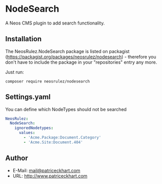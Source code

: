 # NodeSearch

A Neos CMS plugin to add search functionality.


## Installation

The NeosRulez.NodeSearch package is listed on packagist (https://packagist.org/packages/neosrulez/nodesearch) - therefore you don't have to include the package in your "repositories" entry any more.

Just run:

```
composer require neosrulez/nodesearch
```

## Settings.yaml

You can define which NodeTypes should not be searched

```yaml
NeosRulez:
  NodeSearch:
    ignoredNodetypes:
      values:
        - 'Acme.Package:Document.Category'
        - 'Acme.Site:Document.404'
```

## Author

* E-Mail: mail@patriceckhart.com
* URL: http://www.patriceckhart.com
